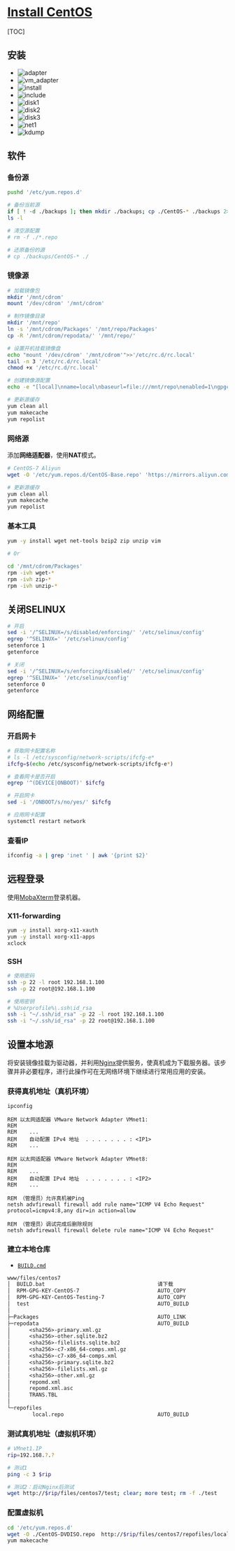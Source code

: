 <link rel="stylesheet" href="https://zhmhbest.gitee.io/hellomathematics/style/index.css">
<script src="https://zhmhbest.gitee.io/hellomathematics/style/index.js"></script>

# [Install CentOS](../../index.html)

[TOC]

## 安装

- ![adapter](./images/adapter.png)
- ![vm_adapter](./images/vm_adapter.png)
- ![install](./images/centos7_install.png)
- ![include](./images/centos7_include.png)
- ![disk1](./images/centos7_disk1.png)
- ![disk2](./images/centos7_disk2.png)
- ![disk3](./images/centos7_disk3.png)
- ![net1](./images/centos7_net1.png)
- ![kdump](./images/centos7_kdump.png)

## 软件

### 备份源

```bash
pushd '/etc/yum.repos.d'

# 备份当前源
if [ ! -d ./backups ]; then mkdir ./backups; cp ./CentOS-* ./backups 2>/dev/null || echo Nothing will be moved.; fi
ls -l

# 清空源配置
# rm -f ./*.repo

# 还原备份的源
# cp ./backups/CentOS-* ./
```

### 镜像源

```bash
# 加载镜像包
mkdir '/mnt/cdrom'
mount '/dev/cdrom' '/mnt/cdrom'

# 制作镜像目录
mkdir '/mnt/repo'
ln -s '/mnt/cdrom/Packages' '/mnt/repo/Packages'
cp -R '/mnt/cdrom/repodata/' '/mnt/repo/'

# 设置开机挂载镜像盘
echo "mount '/dev/cdrom' '/mnt/cdrom'">>'/etc/rc.d/rc.local'
tail -n 3 '/etc/rc.d/rc.local'
chmod +x '/etc/rc.d/rc.local'

# 创建镜像源配置
echo -e "[local]\nname=local\nbaseurl=file:///mnt/repo\nenabled=1\ngpgcheck=0">'/etc/yum.repos.d/local.repo'

# 更新源缓存
yum clean all
yum makecache
yum repolist
```

### 网络源

添加**网络适配器**，使用**NAT**模式。

```bash
# CentOS-7 Aliyun
wget -O '/etc/yum.repos.d/CentOS-Base.repo' 'https://mirrors.aliyun.com/repo/Centos-7.repo'

# 更新源缓存
yum clean all
yum makecache
yum repolist
```

### 基本工具

```bash
yum -y install wget net-tools bzip2 zip unzip vim

# Or

cd '/mnt/cdrom/Packages'
rpm -ivh wget-*
rpm -ivh zip-*
rpm -ivh unzip-*
```

## 关闭SELINUX

```bash
# 开启
sed -i '/^SELINUX=/s/disabled/enforcing/' '/etc/selinux/config'
egrep '^SELINUX=' '/etc/selinux/config'
setenforce 1
getenforce

# 关闭
sed -i '/^SELINUX=/s/enforcing/disabled/' '/etc/selinux/config'
egrep '^SELINUX=' '/etc/selinux/config'
setenforce 0
getenforce
```

## 网络配置

### 开启网卡

```bash
# 获取网卡配置名称
# ls -l /etc/sysconfig/network-scripts/ifcfg-e*
ifcfg=$(echo /etc/sysconfig/network-scripts/ifcfg-e*)

# 查看网卡是否开启
egrep '^(DEVICE|ONBOOT)' $ifcfg

# 开启网卡
sed -i '/ONBOOT/s/no/yes/' $ifcfg

# 应用网卡配置
systemctl restart network
```

### 查看IP

```bash
ifconfig -a | grep 'inet ' | awk '{print $2}'
```

## 远程登录

使用[MobaXterm](https://mobaxterm.mobatek.net/download-home-edition.html)登录机器。

### X11-forwarding

```bash
yum -y install xorg-x11-xauth
yum -y install xorg-x11-apps
xclock
```

### SSH

```bash
# 使用密码
ssh -p 22 -l root 192.168.1.100
ssh -p 22 root@192.168.1.100

# 使用密钥
# %Userprofile%\.ssh\id_rsa
ssh -i "~/.ssh/id_rsa" -p 22 -l root 192.168.1.100
ssh -i "~/.ssh/id_rsa" -p 22 root@192.168.1.100
```

## 设置本地源

将安装镜像挂载为驱动器，并利用[Nginx](http://nginx.org/en/download.html)提供服务，使真机成为下载服务器。该步骤并非必要程序，进行此操作可在无网络环境下继续进行常用应用的安装。

### 获得真机地址（真机环境）

```batch
ipconfig

REM 以太网适配器 VMware Network Adapter VMnet1:
REM
REM    ...
REM    自动配置 IPv4 地址  . . . . . . . : <IP1>
REM    ...

REM 以太网适配器 VMware Network Adapter VMnet8:
REM
REM    ...
REM    自动配置 IPv4 地址  . . . . . . . : <IP2>
REM    ...

REM （管理员）允许真机被Ping
netsh advfirewall firewall add rule name="ICMP V4 Echo Request" protocol=icmpv4:8,any dir=in action=allow

REM （管理员）调试完成后删除规则
netsh advfirewall firewall delete rule name="ICMP V4 Echo Request"
```

### 建立本地仓库

- [`BUILD.cmd`](./codes/BUILD.cmd)

```txt
www/files/centos7
│  BUILD.bat                                    请下载
│  RPM-GPG-KEY-CentOS-7                         AUTO_COPY
│  RPM-GPG-KEY-CentOS-Testing-7                 AUTO_COPY
│  test                                         AUTO_BUILD
│
├─Packages                                      AUTO_LINK
├─repodata                                      AUTO_BUILD
│      <sha256>-primary.xml.gz
│      <sha256>-other.sqlite.bz2
│      <sha256>-filelists.sqlite.bz2
│      <sha256>-c7-x86_64-comps.xml.gz
│      <sha256>-c7-x86_64-comps.xml
│      <sha256>-primary.sqlite.bz2
│      <sha256>-filelists.xml.gz
│      <sha256>-other.xml.gz
│      repomd.xml
│      repomd.xml.asc
│      TRANS.TBL
│
└─repofiles
        local.repo                              AUTO_BUILD
```

### 测试真机地址（虚拟机环境）

```bash
# VMnet1.IP
rip=192.168.?.?

# 测试1
ping -c 3 $rip

# 测试2：启动Nginx后测试
wget http://$rip/files/centos7/test; clear; more test; rm -f ./test
```

### 配置虚拟机

```bash
cd '/etc/yum.repos.d'
wget -O ./CentOS-DVDISO.repo  http://$rip/files/centos7/repofiles/local.repo
yum makecache
```
